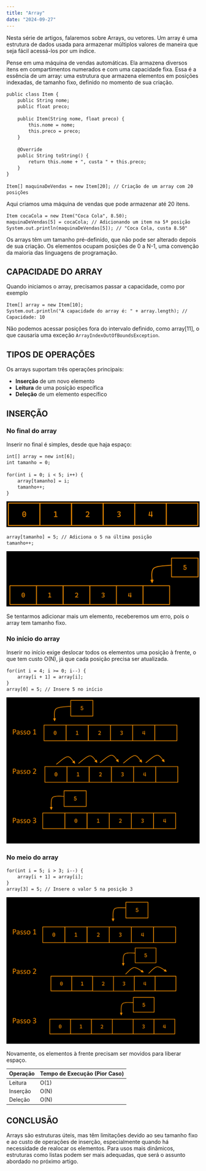 ```yaml
---
title: "Array"
date: "2024-09-27"
---
```


Nesta série de artigos, falaremos sobre Arrays, ou vetores. Um array é uma estrutura de dados usada para armazenar múltiplos valores de maneira que seja fácil acessá-los por um índice.

Pense em uma máquina de vendas automáticas. Ela armazena diversos itens em compartimentos numerados e com uma capacidade fixa. Essa é a essência de um array: uma estrutura que armazena elementos em posições indexadas, de tamanho fixo, definido no momento de sua criação.
```
public class Item {
    public String nome;
    public float preco;

    public Item(String nome, float preco) {
        this.nome = nome;
        this.preco = preco;
    }

    @Override
    public String toString() {
        return this.nome + ", custa " + this.preco;
    }
}

Item[] maquinaDeVendas = new Item[20]; // Criação de um array com 20 posições
```

Aqui criamos uma máquina de vendas que pode armazenar até 20 itens.

```
Item cocaCola = new Item("Coca Cola", 8.50);
maquinaDeVendas[5] = cocaCola; // Adicionando um item na 5ª posição
System.out.println(maquinaDeVendas[5]); // "Coca Cola, custa 8.50"
```

Os arrays têm um tamanho pré-definido, que não pode ser alterado depois de sua criação. Os elementos ocupam posições de 0 a N-1, uma convenção da maioria das linguagens de programação.

## CAPACIDADE DO ARRAY

Quando iniciamos o array, precisamos passar a capacidade, como por exemplo

```
Item[] array = new Item[10];
System.out.println("A capacidade do array é: " + array.length); // Capacidade: 10
```

Não podemos acessar posições fora do intervalo definido, como array[11], o que causaria uma exceção `ArrayIndexOutOfBoundsException`.

## TIPOS DE OPERAÇÕES

Os arrays suportam três operações principais:
- **Inserção** de um novo elemento
- **Leitura** de uma posição específica
- **Deleção** de um elemento específico

## INSERÇÃO

### No final  do array

Inserir no final é simples, desde que haja espaço:

```
int[] array = new int[6];
int tamanho = 0;

for(int i = 0; i < 5; i++) {
    array[tamanho] = i;
    tamanho++;
}
```

![Array de exemplo base](https://github.com/joaopedro-rf/blog/blob/main/public/ArtigoArray/Array1.png)

```
array[tamanho] = 5; // Adiciona o 5 na última posição
tamanho++;
```

![Inserção no final do array](https://github.com/joaopedro-rf/blog/blob/main/public/ArtigoArray/Array2.png)

Se tentarmos adicionar mais um elemento, receberemos um erro, pois o array tem tamanho fixo.

### No início do array

Inserir no início exige deslocar todos os elementos uma posição à frente, o que tem custo O(N), já que cada posição precisa ser atualizada.

```
for(int i = 4; i >= 0; i--) {
    array[i + 1] = array[i];
}
array[0] = 5; // Insere 5 no início
```

![Inserção no início do array](https://github.com/joaopedro-rf/blog/blob/main/public/ArtigoArray/Array3.png)

### No meio do array

```
for(int i = 5; i > 3; i--) {
    array[i + 1] = array[i];
}
array[3] = 5; // Insere o valor 5 na posição 3
```
![Inserção no meio do array](https://github.com/joaopedro-rf/blog/blob/main/public/ArtigoArray/Array4.png)

Novamente, os elementos à frente precisam ser movidos para liberar espaço.

| Operação  | Tempo de Execução (Pior Caso) |
|-----------|-------------------------------|
| Leitura   | O(1)                          |
| Inserção  | O(N)                          |
| Deleção   | O(N)                          |

## CONCLUSÃO

Arrays são estruturas úteis, mas têm limitações devido ao seu tamanho fixo e ao custo de operações de inserção, especialmente quando há necessidade de realocar os elementos. Para usos mais dinâmicos, estruturas como listas podem ser mais adequadas, que será o assunto abordado no próximo artigo.


